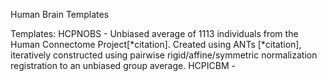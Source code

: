 Human Brain Templates

Templates:
HCPNOBS - Unbiased average of 1113 individuals from the Human Connectome Project[*citation].
Created using ANTs [*citation], iteratively constructed using pairwise rigid/affine/symmetric normalization registration to an unbiased group average.
HCPICBM -
